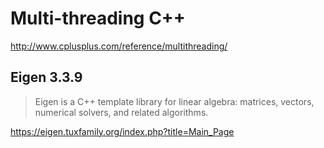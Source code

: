 # Multi-threading C++

http://www.cplusplus.com/reference/multithreading/

## Eigen 3.3.9

> Eigen is a C++ template library for linear algebra: matrices, vectors, numerical solvers, and related algorithms.

https://eigen.tuxfamily.org/index.php?title=Main_Page

